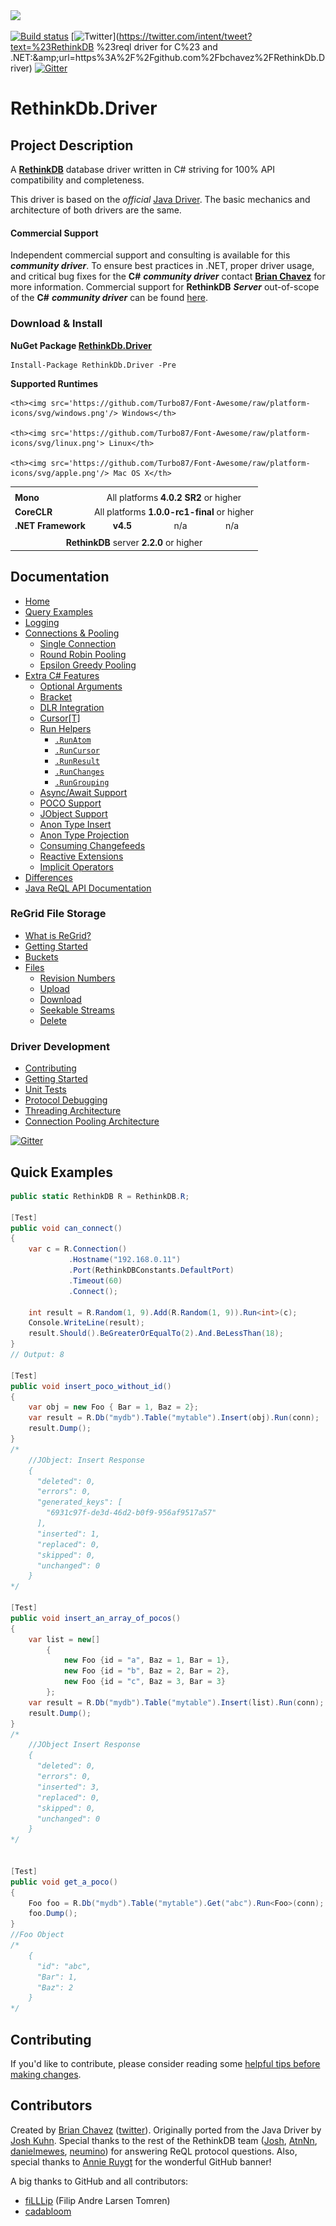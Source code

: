 <img src="https://raw.githubusercontent.com/wiki/bchavez/RethinkDb.Driver/GitHubBanner.png" style="max-width: 100%" />

[![Build status](https://ci.appveyor.com/api/projects/status/8o06bhlnjss2n7k8/branch/master?svg=true)](https://ci.appveyor.com/project/bchavez/rethinkdb-driver/branch/master) [![Twitter](https://img.shields.io/twitter/url/https/github.com/bchavez/RethinkDb.Driver.svg?style=social)](https://twitter.com/intent/tweet?text=%23RethinkDB %23reql driver for C%23 and .NET:&amp;amp;url=https%3A%2F%2Fgithub.com%2Fbchavez%2FRethinkDb.Driver) [![Gitter](https://badges.gitter.im/Join%20Chat.svg)](https://gitter.im/bchavez/RethinkDb.Driver?utm_source=badge&utm_medium=badge&utm_campaign=pr-badge)

RethinkDb.Driver
================

Project Description
-------------------
A [**RethinkDB**](http://rethinkdb.com/) database driver written in C# striving for 100% API compatibility and completeness.

This driver is based on the *official* [Java Driver](https://github.com/rethinkdb/rethinkdb/tree/next/drivers/java). The basic mechanics and architecture of both drivers are the same.

#### Commercial Support
Independent commercial support and consulting is available for this ***community driver***. To ensure best practices in .NET, proper driver usage, and critical bug fixes for the **C#** ***community driver*** contact [**Brian Chavez**](https://github.com/bchavez) for more information. Commercial support for **RethinkDB** ***Server*** out-of-scope of the **C#** ***community driver*** can be found [here](http://rethinkdb.com/services/). 



### Download & Install
**NuGet Package [RethinkDb.Driver](https://www.nuget.org/packages/RethinkDb.Driver/)**

```
Install-Package RethinkDb.Driver -Pre
```

**Supported Runtimes**

<table>
<tr>
	<th></th>

	<th><img src='https://github.com/Turbo87/Font-Awesome/raw/platform-icons/svg/windows.png'/> Windows</th>
	
	<th><img src='https://github.com/Turbo87/Font-Awesome/raw/platform-icons/svg/linux.png'> Linux</th>

	<th><img src='https://github.com/Turbo87/Font-Awesome/raw/platform-icons/svg/apple.png'/> Mac OS X</th>
</tr>
<tr>
 <td><strong>Mono</strong></td>
 <td colspan='3' align='center'>All platforms <strong>4.0.2 SR2</strong> or higher</td>
</tr>
<tr>
 <td><strong>CoreCLR</strong></td>
 <td colspan='3' align='center'>All platforms <strong>1.0.0-rc1-final</strong> or higher</td>
</tr>
<tr>
 <td><strong>.NET Framework</strong</td>
 <td align='center'><strong>v4.5</strong></td>
 <td align='center'>n/a</td>
 <td align='center'>n/a</td>
</tr>
<tr>
	<td colspan='4'></td>
</tr>
<tr>
     <td colspan='4' align='center'><strong>RethinkDB</strong> server <strong>2.2.0</strong> or higher</td>
</tr>
</table>

Documentation
-----
* [Home](https://github.com/bchavez/RethinkDb.Driver/wiki)
* [Query Examples](https://github.com/bchavez/RethinkDb.Driver/tree/master/Source/RethinkDb.Driver.Tests/ReQL)
* [Logging](https://github.com/bchavez/RethinkDb.Driver/wiki/Protocol-Debugging)
* [Connections & Pooling](https://github.com/bchavez/RethinkDb.Driver/wiki/Connections-&-Pooling)
  * [Single Connection](https://github.com/bchavez/RethinkDb.Driver/wiki/Connections-&-Pooling#single-connection-no-pooling)
  * [Round Robin Pooling](https://github.com/bchavez/RethinkDb.Driver/wiki/Connections-&-Pooling#connection-pool-round-robin)
  * [Epsilon Greedy Pooling](https://github.com/bchavez/RethinkDb.Driver/wiki/Connections-&-Pooling#connection-pool-epsilon-greedy)
* [Extra C# Features](https://github.com/bchavez/RethinkDb.Driver/wiki/Extra-C%23-Driver-Features)
  * [Optional Arguments](https://github.com/bchavez/RethinkDb.Driver/wiki/Extra-C%23-Driver-Features#optional-arguments)
  * [Bracket](https://github.com/bchavez/RethinkDb.Driver/wiki/Extra-C%23-Driver-Features#bracket)
  * [DLR Integration](https://github.com/bchavez/RethinkDb.Driver/wiki/Extra-C%23-Driver-Features#dynamic-language-runtime-dlr-integration)
  * [Cursor[T]](https://github.com/bchavez/RethinkDb.Driver/wiki/Extra-C%23-Driver-Features#cursort-support)
  * [Run Helpers](https://github.com/bchavez/RethinkDb.Driver/wiki/Extra-C%23-Driver-Features#run-helpers)
     * [`.RunAtom`](https://github.com/bchavez/RethinkDb.Driver/wiki/Run-Helpers#runatom)
     * [`.RunCursor`](https://github.com/bchavez/RethinkDb.Driver/wiki/Run-Helpers#runcursor)
     * [`.RunResult`](https://github.com/bchavez/RethinkDb.Driver/wiki/Run-Helpers#runresult)
     * [`.RunChanges`](https://github.com/bchavez/RethinkDb.Driver/wiki/Run-Helpers#runchangest)
     * [`.RunGrouping`](https://github.com/bchavez/RethinkDb.Driver/wiki/Run-Helpers#rungroupingtkeytitem)
  * [Async/Await Support](https://github.com/bchavez/RethinkDb.Driver/wiki/Extra-C%23-Driver-Features#asyncawait-support)
  * [POCO Support](https://github.com/bchavez/RethinkDb.Driver/wiki/Extra-C%23-Driver-Features#poco-support)
  * [JObject Support](https://github.com/bchavez/RethinkDb.Driver/wiki/Extra-C%23-Driver-Features#jobject-support)
  * [Anon Type Insert](https://github.com/bchavez/RethinkDb.Driver/wiki/Extra-C%23-Driver-Features#anonymous-type-insert-support)
  * [Anon Type Projection](https://github.com/bchavez/RethinkDb.Driver/wiki/Extra-C%23-Driver-Features#anonymous-type-map-projection)
  * [Consuming Changefeeds](https://github.com/bchavez/RethinkDb.Driver/wiki/Extra-C%23-Driver-Features#consuming-changefeeds)
  * [Reactive Extensions](https://github.com/bchavez/RethinkDb.Driver/wiki/Extra-C%23-Driver-Features#reactive-extensions-rx-support)
  * [Implicit Operators](https://github.com/bchavez/RethinkDb.Driver/wiki/Extra-C%23-Driver-Features#implicit-conversion-operator-overload)
* [Differences](https://github.com/bchavez/RethinkDb.Driver/wiki/Differences-Between-C%23-and-Java-driver)
* [Java ReQL API Documentation](http://rethinkdb.com/api/java/)

### ReGrid File Storage
* [What is ReGrid?](https://github.com/bchavez/RethinkDb.Driver/wiki/ReGrid-File-Storage)
* [Getting Started](https://github.com/bchavez/RethinkDb.Driver/wiki/ReGrid-File-Storage#getting-started)
* [Buckets](https://github.com/bchavez/RethinkDb.Driver/wiki/ReGrid-File-Storage#buckets)
* [Files](https://github.com/bchavez/RethinkDb.Driver/wiki/ReGrid-File-Storage#files)
  * [Revision Numbers](https://github.com/bchavez/RethinkDb.Driver/wiki/ReGrid-File-Storage#revision-numbers) 
  * [Upload](https://github.com/bchavez/RethinkDb.Driver/wiki/ReGrid-File-Storage#upload)
  * [Download](https://github.com/bchavez/RethinkDb.Driver/wiki/ReGrid-File-Storage#download)
  * [Seekable Streams](https://github.com/bchavez/RethinkDb.Driver/wiki/ReGrid-File-Storage#seekable-download-streams)
  * [Delete](https://github.com/bchavez/RethinkDb.Driver/wiki/ReGrid-File-Storage#delete)



### Driver Development
* [Contributing](https://github.com/bchavez/RethinkDb.Driver/blob/master/CONTRIBUTING.md)
* [Getting Started](https://github.com/bchavez/RethinkDb.Driver/wiki/Getting-Started)
* [Unit Tests](https://github.com/bchavez/RethinkDb.Driver/wiki/Unit-Tests)
* [Protocol Debugging](https://github.com/bchavez/RethinkDb.Driver/wiki/Protocol-Debugging)
* [Threading Architecture](https://github.com/bchavez/RethinkDb.Driver/issues/15)
* [Connection Pooling Architecture](https://github.com/bchavez/RethinkDb.Driver/issues/17)

[![Gitter](https://badges.gitter.im/Join%20Chat.svg)](https://gitter.im/bchavez/RethinkDb.Driver?utm_source=badge&utm_medium=badge&utm_campaign=pr-badge)

Quick Examples
-----
```csharp
public static RethinkDB R = RethinkDB.R;

[Test]
public void can_connect()
{
    var c = R.Connection()
             .Hostname("192.168.0.11")
             .Port(RethinkDBConstants.DefaultPort)
             .Timeout(60)
             .Connect();

    int result = R.Random(1, 9).Add(R.Random(1, 9)).Run<int>(c);
    Console.WriteLine(result);
    result.Should().BeGreaterOrEqualTo(2).And.BeLessThan(18);
}
// Output: 8

[Test]
public void insert_poco_without_id()
{
    var obj = new Foo { Bar = 1, Baz = 2};
    var result = R.Db("mydb").Table("mytable").Insert(obj).Run(conn);
    result.Dump();
}
/*
    //JObject: Insert Response
	{
	  "deleted": 0,
	  "errors": 0,
	  "generated_keys": [
	    "6931c97f-de3d-46d2-b0f9-956af9517a57"
	  ],
	  "inserted": 1,
	  "replaced": 0,
	  "skipped": 0,
	  "unchanged": 0
	}
*/

[Test]
public void insert_an_array_of_pocos()
{
    var list = new[]
        {
            new Foo {id = "a", Baz = 1, Bar = 1},
            new Foo {id = "b", Baz = 2, Bar = 2},
            new Foo {id = "c", Baz = 3, Bar = 3}
        };
    var result = R.Db("mydb").Table("mytable").Insert(list).Run(conn);
    result.Dump();
}
/*
    //JObject Insert Response
    {
      "deleted": 0,
      "errors": 0,
      "inserted": 3,
      "replaced": 0,
      "skipped": 0,
      "unchanged": 0
    }
*/


[Test]
public void get_a_poco()
{
    Foo foo = R.Db("mydb").Table("mytable").Get("abc").Run<Foo>(conn);
    foo.Dump();
}
//Foo Object
/*
    {
      "id": "abc",
      "Bar": 1,
      "Baz": 2
    }
*/
```

Contributing
------------
If you'd like to contribute, please consider reading some [helpful tips before making changes](https://github.com/bchavez/RethinkDb.Driver/blob/master/CONTRIBUTING.md).
 
Contributors
---------
Created by [Brian Chavez](http://bchavez.bitarmory.com) ([twitter](https://twitter.com/bchavez)). Originally ported from the Java Driver by [Josh Kuhn](https://github.com/deontologician). Special thanks to the rest of the RethinkDB team ([Josh](https://github.com/deontologician), [AtnNn](https://github.com/AtnNn), [danielmewes](https://github.com/danielmewes), [neumino](https://github.com/neumino)) for answering ReQL protocol questions. Also, special thanks to [Annie Ruygt](https://github.com/ahruygt) for the wonderful GitHub banner!

A big thanks to GitHub and all contributors:

* [fiLLLip](https://github.com/fiLLLip) (Filip Andre Larsen Tomren)
* [cadabloom](https://github.com/cadabloom)

